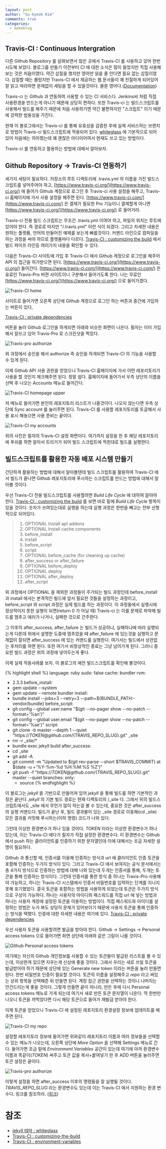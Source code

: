 ```yaml
---
layout: post
author: "Su-hyeok Kim"
comments: true
categories:
  - makeblog
---
```


## Travis-CI : Continuous Intergration

다른 Github Repository 를 살펴보면서 많은 곳에서 Travis-CI 를 사용하고 있어 한번 시도해 보았다. 블로그를 만들기 이전부터 CI 에 대한 소식은 많이 들었지만 직접 사용해보는 것은 처음이였다. 약간 삽질을 했지만 영어만 읽을 줄 안다면 필요 없는 삽질이였다. 삽질할 때는 몰랐지만 Travis-CI 에서 제공하는 웹 문서들이 꽤 친절하게 되어있어 잘 읽고 따라하면 문제없이 세팅을 할 수 있을것이다. 물론 영어다.([Documentation](https://docs.travis-ci.com/))

Travis-ci 는 Github 과 연동하여 사용할 수 있는 CI 서비스다. Jenkins씨 처럼 직접 사용환경을 만드는게 아니기 때문에 상당히 편하다. 또한 Travis-ci 는 빌드스크립트를 사용해서 빌드를 해주기 때문에 처음 사용하기엔 약간 불편하지만 "스크립트" 이기 때문에 강력한 범용성을 가진다.

현재 이 블로그에서는 Travis-ci 를 통해 유효성을 검증한 후에 실제 서비스하는 브랜치로 방법이 Travis-ci 빌드스크립트에 적용되어 있다. [whiteglass](https://github.com/yous/whiteglass) 에 기본적으로 되어 있어 처음에는 의아했는데 꽤 괜찮은 아디이어여서 현재도 쓰고 있는 방법이다.

Travis-ci 를 연동하고 활용하는 방법에 대해서 알아보자.

<!-- more -->

## Github Repository -> Travis-CI 연동하기

세가지 세팅이 필요하다. 저장소의 루트 디렉토리에 .travis.yml 의 이름을 가진 빌드스크립트를 넣어주어야 하고, [https://www.travis-ci.org/](https://www.travis-ci.org/) 에 들어가 Github 계정으로 로그인 후 Travis-ci 사용 설정을 해주고, Travis-ci 홈페이지에 가서 사용 설정을 해주면 된다. [https://www.travis-ci.com/](https://www.travis-ci.com/) 은 결제가 필요한 Pro 기능이니 결제할게 아니면 [https://www.travis-ci.org/](https://www.travis-ci.org/) 로 들어가라.

Travis-ci 전용 빌드 스크립트는 무조건  .travis.yml 이여야 하고, 파일의 위치는 루트에 있어야 한다. 즉 경로로 따지만 "/.travis.yml" 이런 식이 되겠다. 그리고  자세한 내용은 원하는 플랫폼, 언어의 만들어진 예제를 보는게 빠를것이다. 커맨드 라인으로 컴파일을 하는 과정을 써야 하므로 플랫폼마다 다르다. [Travis-CI : customizing the build](https://docs.travis-ci.com/user/customizing-the-build/) 에서 빌드 파이프 라인등 여러가지 내용을 확인할 수 있다.

다음은 Travis-CI 사이트에 가입 후 Travis-CI 에서 Github 계정으로 로그인을 해주어 API 의 접근을 허가받으면 된다. [https://www.travis-ci.org/](https://www.travis-ci.org/) 들어간다. [https://www.travis-ci.com/](https://www.travis-ci.com/) 은 유료인 Travis-Pro 버젼 사이트이니 구분해서 들어가도록 한다. 나는 무료인 [https://www.travis-ci.org/](https://www.travis-ci.org/) 으로 들어가겠다.

![Travis-CI home](/images/travis_ci_home.png)

사이트로 들어가면 오른쪽 상단에 Github 계정으로 로그인 하는 버튼과 중간에 가입하는 버튼이 있다,

[Travis-CI : private dependencies](https://docs.travis-ci.com/user/private-dependencies/)

버튼을 눌러 Github 로그인을 하게되면 아래와 비슷한 화면이 나온다. 필자는 이미 가입해서 잘쓰고 있어 Travis-Pro 로 스크린샷을 찍었다.

![Travis-pro authorize](/images/authorize_application.png)

위 과정에서 승인을 해서 authorize 즉 승인을 하게되면 Travis-CI 의 기능을 사용할 수 있게 된다.

이제 Github API 사용 권한을 얻었으니 Travis-CI 홈페이지에 가서 어떤 레포리토리가 사용을 할 것인지 체크해주면 된다. 정말 쉽다. 홈페이지에 들어가서 우측 상단의 이름을 선택 후 나오는 Accounts 메뉴로 들어간다.

![Travis-CI homepage upper](/images/travis_ci_homepage.png)

저 메뉴로 들어가면 본인의 레포지토리 리스트가 나올것이다. 나오지 않는다면 우측 상단에 Sync account 를 눌러주면 된다. Travis-CI 를 사용할 레포지토리를 토글해서 사용 표시 해놓으면 사용 준비는 끝이다.

![Travis-CI my accounts](/images/travis_ci_my_accounts.png)

위의 사진은 필자의 Travis-CI 설정 화면이다. 여기까지 설정을 한 후 해당 레포지토리에 푸쉬를 하면 알아서 트리거가 되어 빌드 스크립트에 적힌대로 빌드를 실행한다.

## 빌드스크립트를 활용한 자동 배포 시스템 만들기

간단하게 활용하는 방법에 대해서 알아볼텐데 빌드 스크립트를 활용하여 Travis-CI 에서 빌드가 끝나면 Github 레포지토리에 푸시하는 스크립트를 만드는 방법에 대해서 알아볼 것이다.

우선 Travis-CI 전용 빌드스크립트를 사용할려면 _Build Life Cycle_ 에 대하여 알아야 한다. [Travis-CI : customizing the build](https://docs.travis-ci.com/user/customizing-the-build/) 를 보면 바로 밑에 _Build Life Cycle_ 항목이 있을 것이다. 숫자가 쓰여있는대로 실행을 하는데 실행 과정은 한번을 빼고는 전부 선형적으로 되어있다.

> 1. OPTIONAL Install apt addons
> 2. OPTIONAL Install cache components
> 3. before_install
> 4. install
> 5. before_script
> 6. script
> 7. OPTIONAL before_cache (for cleaning up cache)
> 8. after_success or after_failure
> 9. OPTIONAL before_deploy
> 10. OPTIONAL deploy
> 11. OPTIONAL after_deploy
> 12. after_script

위 과정에서 OPTIONAL 을 제외한 과정들이 주가되는 빌드 과정인데 before_install 과 install 에서는 본격적인 빌드에 앞서 필요한 것들을 설정하는 과정이고, before_script 와 script 과정은 실제 빌드를 하는 과정이다. 이 과정들에서 실행시에 정상적이지 못한 실행이 되면(return 0 가 아닐 때) Travis-ci 는 이를 문제로 파악해 빌드를 멈추고 에러가 나거나, 실패한 것으로 간주한다.

그 이후의 after_success, after_failure 는 빌드가 성공하냐, 실패하냐에 따라 실행되는게 다른데 위에서 설명한 도중에 멈추었을 때 after_failure 에 있는것을 실행하고 문제없이 잘되면 after_success 에 있는 커맨드를 실행한다. 여기서는 빌드에서 상관없는 후처리를 하면 된다. 또한 여기서 비정상적인 종료는 그냥 넘어가게 된다. 그러니 중요한 빌드 과정은 위의 과정에 넣어두는게 좋다.

이제 실제 적용사례를 보자. 이 블로그의 예전 빌드스크립트를 확인해 볼것이다.

{% highlight shell %}
language: ruby
sudo: false
cache: bundler
rvm:
  - 2.3.3
before_install:
  - gem update --system
  - gem update --remote bundler
install:
  - bundle install --jobs=3 --retry=3 --path=${BUNDLE_PATH:-vendor/bundle}
before_script:
  - git config --global user.name "$(git --no-pager show --no-patch --format='%an')"
  - git config --global user.email "$(git --no-pager show --no-patch --format='%ae')"
script:
  - git clone -b master --depth 1 --quiet "https://${TOKEN}@github.com/${TRAVIS_REPO_SLUG}.git" \_site
  - rm -r \_site/*
  - bundle exec jekyll build
after_success:
  - cd \_site
  - git add -A
  - git commit -m "Updated to $(git rev-parse --short $TRAVIS_COMMIT) at $(date -u +'%Y-%m-%d %H:%M:%S %Z')"
  - git push -f "https://${TOKEN}@github.com/${TRAVIS_REPO_SLUG}.git" master --quiet
branches:
  only:
    - source
{% endhighlight %}

이 블로그는 _jekyll_ 을 기반으로 만들어져 있어 _jekyll_ 을 통해 빌드를 하면 기본적인 과정은 끝난다. _jekyll_ 의 기본 빌드 경로는 현재 디렉토리의 /\_site 다. 그래서 위의 빌드스크립트에서도 \_site 에서 무언가 많이 하는걸 볼 수 있는데, 중요한 것은 after_success 의 실행 커맨드다. 빌드가 끝난 후, 빌드 결과물이 있는 \_site 경로로 이동해(cd \_site) 모든 결과를 커밋해 푸시하는(이하 명령) 코드가 나와 있다.

그런데 이상한 환경변수가 하나 있을 것이다. _TOKEN_ 이라는 이상한 환경변수가 하나 있는데, 이는 Travis-CI 에다가 필자가 직접 설정한 환경변수다. 이 환경변수는 Github 에서 push 하는 클라이언트를 인증하기 위한 문자열인데 이에 대해서는 조금 자세한 설명이 필요하다.

Github 과 통신할 때, 인증서를 이용해 인증하는 방식과 url 에 클라이언트 인증 토큰을 포함해 인증하는 두가지 방식이 있다. 그리고 Travis-CI 에서 보여지는 공식 문서에서는 총 4가지 방식으로 인증하는 방법에 대해 나와 있는데 두개는 인증서를 통해, 두개는 토큰을 통해 인증하는 방식이다. 그런데 인증서를 통한 방식 중 하나는 Travis-Pro 사용해야 가능하고, 하나는 Travis-CI 시스템에서 인증서 비밀번호를 입력하는 단계를 지나지 못해 포기했었다. 결국 토큰을 포함하는 방법을 사용하게 되었는데 토큰은 두가지 방식으로 구성이 가능하다. 하나는 사용자의 아이디와 패스워드를 직접 url 에 넣는 방법과 하나는 사용자 계정에 설정된 토큰을 이용하는 방법이다. 직접 패스워드와 아이디를 설정하는 방법은 누가 봐도 상당히 문제가 있어보이기 때문에 사용자 토큰을 통해 인증하는 방식을 택했다. 인증에 대한 자세한 내용은 여기에 있다. [Travis-CI : private dependencies](https://docs.travis-ci.com/user/private-dependencies/)

우선 사용자 토큰을 사용할려면 발급을 받아야 한다. Github -> Settings -> Personal access tokens 으로 들어가면 화면 상단에 아래와 같은 그림이 나올 것이다.

![Github Personal access tokens](/images/personal_access_tokens.png)

여기에는 자신의 Github 개인정보를 사용할 수 있는 토큰들이 발급된 리스트를 볼 수 있는데, 이상한게 있으면 지우는게 신상에 좋을 것이다. 그래서 우리는 새로 쓰일 토큰을 발급받아야 하기 때문에 상단에 있는 Generate new token 이라는 버튼을 눌러 만들면 된다. 한번 비밀번호 인증이 필요할 것이다. 토큰의 이름을 설정해주고 _repo_ 라고 써있는 상위 항목을 선택해준 뒤 만들면 된다. 계정 접근 권한을 선택하는 것이니 나머지는 안건드리는게 좋을 것이다. 그렇게 만들면 끝이 아니라, 만든 후에 다시 Personal access tokens 메뉴로 가게 되는데 여기서 새로 만든 토큰 문자열이 나온다. 딱 한번만 나오니 토큰을 까먹었다면 다시 해당 토큰으로 들어가 재발급 받아야 한다.

이제 토큰을 얻었으니 Travis-CI 에 설정된 레포지토리 환경설정 정보에 업데이트를 해주면 된다.

![Travis-CI my repo](/images/Travis-CI_myblog_repo.png)

설정할 레포지토리 정보에 들어가면 위와같이 레포지토리 이름과 여러 정보들을 선택할 수 있는 메뉴가 나오는데, 오른쪽 상단에 _More Option_ 을 선택해 Settings 메뉴로 간다. 들어가면 조금 밑에 _Environment Variables_ 공간이 있는데 여기에 아까 환경변수 이름과 똑같이(_TOKEN_) 써주고 토큰 값을 복사+붙여넣기 한 후 ADD 버튼을 눌러주면 토큰 설정은 끝이다.

![Travis-pro authorize](/images/travis-ci_env_settings.png)

이렇게 설정을 하면 after_success 이후의 명령들을 잘 실행될 것이다. _TRAVIS_REPO_SLUG_ 라는 환경변수도 있는데 이는 Travis-CI 에서 지원하는 환경 변수다. 링크를 참조하라. ([링크](https://docs.travis-ci.com/user/environment-variables/))

# 참조

- [jekyll 테마 : whiteglass](https://github.com/yous/whiteglass)
- [Travis-CI : customizing-the-build](https://docs.travis-ci.com/user/customizing-the-build/)
- [Travis-CI : environment-variables](https://docs.travis-ci.com/user/environment-variables/)
